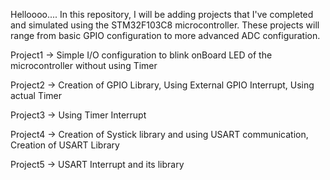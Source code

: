 Helloooo....
In this repository, I will be adding projects that I've completed and simulated using the STM32F103C8 microcontroller.
These projects will range from basic GPIO configuration to more advanced ADC configuration.

Project1 -> Simple I/O configuration to blink onBoard LED of the microcontroller without using Timer

Project2 -> Creation of GPIO Library, Using External GPIO Interrupt, Using actual Timer

Project3 -> Using Timer Interrupt

Project4 -> Creation of Systick library and using USART communication, Creation of USART Library

Project5 -> USART Interrupt and its library

